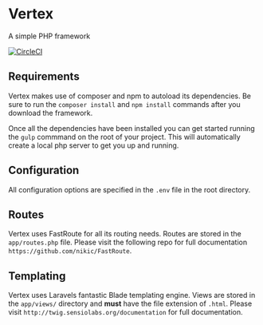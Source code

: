 # Vertex
A simple PHP framework

[![CircleCI](https://circleci.com/gh/Daniel-Griffiths/Vertex.svg?style=shield)](https://circleci.com/gh/Daniel-Griffiths/Vertex)

## Requirements
Vertex makes use of composer and npm to autoload its dependencies. Be sure to run the `composer install` and `npm install` commands after you download the framework. 

Once all the dependencies have been installed you can get started running the `gulp` commmand on the root of your project. This will automatically create a local php server to get you up and running.

## Configuration
All configuration options are specified in the `.env` file in the root directory. 

## Routes
Vertex uses FastRoute for all its routing needs. Routes are stored in the `app/routes.php` file. Please visit the following repo for full documentation  `https://github.com/nikic/FastRoute`.

## Templating
Vertex uses Laravels fantastic Blade templating engine. Views are stored in the `app/views/` directory and **must** have the file extension of `.html`. Please visit `http://twig.sensiolabs.org/documentation` for full documentation.
